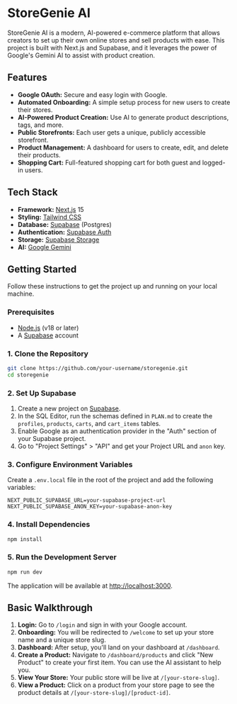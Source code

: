 # StoreGenie AI

StoreGenie AI is a modern, AI-powered e-commerce platform that allows creators to set up their own online stores and sell products with ease. This project is built with Next.js and Supabase, and it leverages the power of Google's Gemini AI to assist with product creation.

## Features

- **Google OAuth:** Secure and easy login with Google.
- **Automated Onboarding:** A simple setup process for new users to create their stores.
- **AI-Powered Product Creation:** Use AI to generate product descriptions, tags, and more.
- **Public Storefronts:** Each user gets a unique, publicly accessible storefront.
- **Product Management:** A dashboard for users to create, edit, and delete their products.
- **Shopping Cart:** Full-featured shopping cart for both guest and logged-in users.

## Tech Stack

- **Framework:** [Next.js](https://nextjs.org/) 15
- **Styling:** [Tailwind CSS](https://tailwindcss.com/)
- **Database:** [Supabase](https://supabase.io/) (Postgres)
- **Authentication:** [Supabase Auth](https://supabase.io/docs/guides/auth)
- **Storage:** [Supabase Storage](https://supabase.io/docs/guides/storage)
- **AI:** [Google Gemini](https://ai.google.dev/)

## Getting Started

Follow these instructions to get the project up and running on your local machine.

### Prerequisites

- [Node.js](https://nodejs.org/en/) (v18 or later)
- A [Supabase](https://supabase.io/) account

### 1. Clone the Repository

```bash
git clone https://github.com/your-username/storegenie.git
cd storegenie
```

### 2. Set Up Supabase

1.  Create a new project on [Supabase](https://supabase.io/).
2.  In the SQL Editor, run the schemas defined in `PLAN.md` to create the `profiles`, `products`, `carts`, and `cart_items` tables.
3.  Enable Google as an authentication provider in the "Auth" section of your Supabase project.
4.  Go to "Project Settings" > "API" and get your Project URL and `anon` key.

### 3. Configure Environment Variables

Create a `.env.local` file in the root of the project and add the following variables:

```
NEXT_PUBLIC_SUPABASE_URL=your-supabase-project-url
NEXT_PUBLIC_SUPABASE_ANON_KEY=your-supabase-anon-key
```

### 4. Install Dependencies

```bash
npm install
```

### 5. Run the Development Server

```bash
npm run dev
```

The application will be available at [http://localhost:3000](http://localhost:3000).

## Basic Walkthrough

1.  **Login:** Go to `/login` and sign in with your Google account.
2.  **Onboarding:** You will be redirected to `/welcome` to set up your store name and a unique store slug.
3.  **Dashboard:** After setup, you'll land on your dashboard at `/dashboard`.
4.  **Create a Product:** Navigate to `/dashboard/products` and click "New Product" to create your first item. You can use the AI assistant to help you.
5.  **View Your Store:** Your public store will be live at `/[your-store-slug]`.
6.  **View a Product:** Click on a product from your store page to see the product details at `/[your-store-slug]/[product-id]`.
